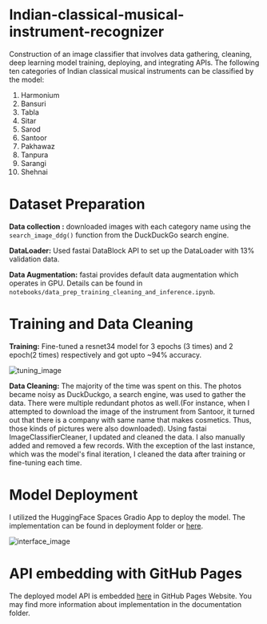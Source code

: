 # Indian-classical-musical-instrument-recognizer

Construction of an image classifier that involves data gathering, cleaning, deep learning model training, deploying, and integrating APIs.
The following ten categories of Indian classical musical instruments can be classified by the model:

1. Harmonium
2. Bansuri
3. Tabla
4. Sitar
5. Sarod
6. Santoor
7. Pakhawaz
8. Tanpura
9. Sarangi
10. Shehnai

# Dataset Preparation

**Data collection :** downloaded images with each category name using the `search_image_ddg()` function from the DuckDuckGo search engine. <br/>

**DataLoader:** Used fastai DataBlock API to set up the DataLoader with 13% validation data. <br/>

**Data Augmentation:** fastai provides default data augmentation which operates in GPU.
Details can be found in `notebooks/data_prep_training_cleaning_and_inference.ipynb`.

# Training and Data Cleaning

**Training:** Fine-tuned a resnet34 model for 3 epochs (3 times) and 2 epoch(2 times) respectively and got upto ~94% accuracy.

![tuning_image](https://github.com/moinul-hossain-dhrubo/Indian-classical-musical-instrument-recognizer/assets/122023969/5cbce310-81d0-4162-a156-a361379bd1f7)

**Data Cleaning:** The majority of the time was spent on this. The photos became noisy as DuckDuckgo, a search engine, was used to gather the data. There were multiple redundant photos as well.(For instance, when I attempted to download the image of the instrument from Santoor, it turned out that there is a company with same name that makes cosmetics. Thus, those kinds of pictures were also downloaded). Using fastai ImageClassifierCleaner, I updated and cleaned the data. I also manually added and removed a few records. With the exception of the last instance, which was the model's final iteration, I cleaned the data after training or fine-tuning each time.

# Model Deployment

I utilized the HuggingFace Spaces Gradio App to deploy the model. The implementation can be found in deployment folder or [here](https://huggingface.co/spaces/mhdhrubo/indian_classical_musical_instrument_recognizer).

![interface_image](https://github.com/moinul-hossain-dhrubo/Indian-classical-musical-instrument-recognizer/assets/122023969/fe676bf9-62aa-4a4e-91cb-5235f2d3b989)

# API embedding with GitHub Pages

The deployed model API is embedded [here](https://moinul-hossain-dhrubo.github.io/Indian-classical-musical-instrument-recognizer/) in GitHub Pages Website. You may find more information about implementation in the documentation folder.
